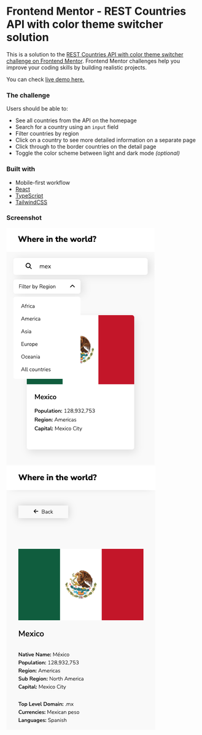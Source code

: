 # Frontend Mentor - REST Countries API with color theme switcher solution

This is a solution to the [REST Countries API with color theme switcher challenge on Frontend Mentor](https://www.frontendmentor.io/challenges/rest-countries-api-with-color-theme-switcher-5cacc469fec04111f7b848ca). Frontend Mentor challenges help you improve your coding skills by building realistic projects.

You can check [live demo here.](https://verdant-marigold-76116d.netlify.app/)

### The challenge

Users should be able to:

- See all countries from the API on the homepage
- Search for a country using an `input` field
- Filter countries by region
- Click on a country to see more detailed information on a separate page
- Click through to the border countries on the detail page
- Toggle the color scheme between light and dark mode _(optional)_


### Built with

- Mobile-first workflow
- [React](https://reactjs.org/)
- [TypeScript](https://www.typescriptlang.org/docs/)
- [TailwindCSS](https://tailwindcss.com/)

### Screenshot

![Screen #1](./1.png)
![Screen #2](./2.png)

